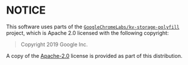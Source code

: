 # NOTICE
This software uses parts of the [`GoogleChromeLabs/kv-storage-polyfill`](https://github.com/GoogleChromeLabs/kv-storage-polyfill) project, 
which is Apache 2.0 licensed with the following copyright:

> Copyright 2019 Google Inc.

A copy of the [Apache-2.0](licenses/Apache-2.0.md) license is provided as part of this distribution.